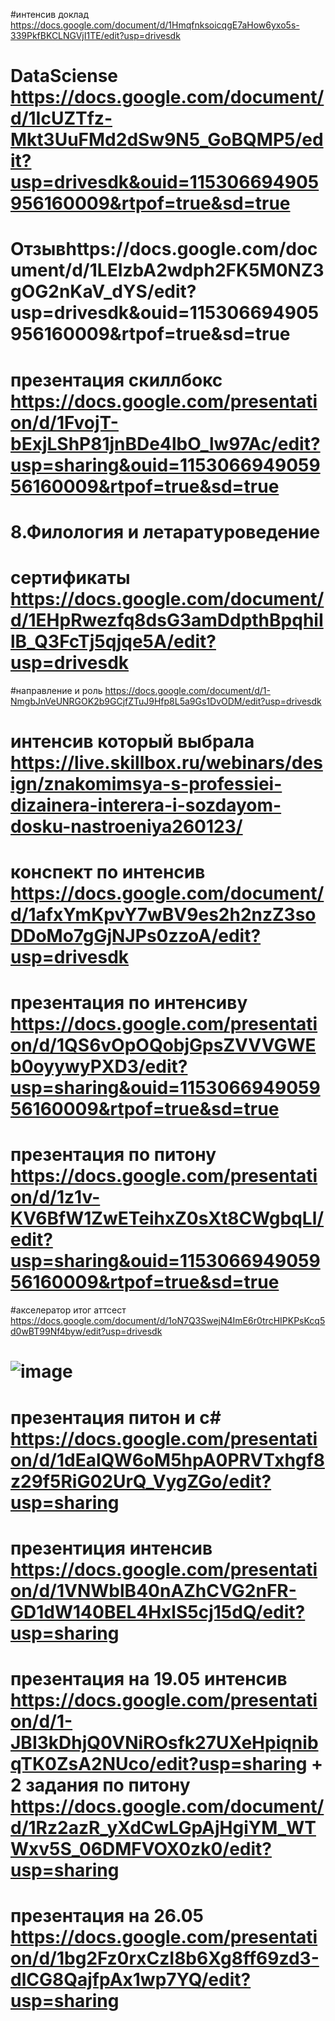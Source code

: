 #интенсив доклад https://docs.google.com/document/d/1HmqfnksoicqgE7aHow6yxo5s-339PkfBKCLNGVjI1TE/edit?usp=drivesdk
# DataSciense https://docs.google.com/document/d/1IcUZTfz-Mkt3UuFMd2dSw9N5_GoBQMP5/edit?usp=drivesdk&ouid=115306694905956160009&rtpof=true&sd=true
# Отзывhttps://docs.google.com/document/d/1LEIzbA2wdph2FK5M0NZ3gOG2nKaV_dYS/edit?usp=drivesdk&ouid=115306694905956160009&rtpof=true&sd=true
# презентация скиллбокс https://docs.google.com/presentation/d/1FvojT-bExjLShP81jnBDe4lbO_lw97Ac/edit?usp=sharing&ouid=115306694905956160009&rtpof=true&sd=true
# 8.Филология и летаратуроведение
# сертификаты https://docs.google.com/document/d/1EHpRwezfq8dsG3amDdpthBpqhiIlB_Q3FcTj5qjqe5A/edit?usp=drivesdk
#направление и роль https://docs.google.com/document/d/1-NmgbJnVeUNRGOK2b9GCjfZTuJ9Hfp8L5a9Gs1DvODM/edit?usp=drivesdk
# интенсив который выбрала https://live.skillbox.ru/webinars/design/znakomimsya-s-professiei-dizainera-interera-i-sozdayom-dosku-nastroeniya260123/
# конспект по интенсив https://docs.google.com/document/d/1afxYmKpvY7wBV9es2h2nzZ3soDDoMo7gGjNJPs0zzoA/edit?usp=drivesdk
# презентация по интенсиву https://docs.google.com/presentation/d/1QS6vOpOQobjGpsZVVVGWEb0oyywyPXD3/edit?usp=sharing&ouid=115306694905956160009&rtpof=true&sd=true
# презентация по питону https://docs.google.com/presentation/d/1z1v-KV6BfW1ZwETeihxZ0sXt8CWgbqLl/edit?usp=sharing&ouid=115306694905956160009&rtpof=true&sd=true
#акселератор итог аттсест https://docs.google.com/document/d/1oN7Q3SwejN4ImE6r0trcHIPKPsKcq5d0wBT99Nf4byw/edit?usp=drivesdk
# ![image](https://user-images.githubusercontent.com/113089570/227500828-be6e9817-1511-4df8-8563-f7643718cbab.png)
# презентация питон и с# https://docs.google.com/presentation/d/1dEalQW6oM5hpA0PRVTxhgf8z29f5RiG02UrQ_VygZGo/edit?usp=sharing
# презентиция интенсив https://docs.google.com/presentation/d/1VNWblB40nAZhCVG2nFR-GD1dW140BEL4HxlS5cj15dQ/edit?usp=sharing
# презентация на 19.05 интенсив https://docs.google.com/presentation/d/1-JBI3kDhjQ0VNiROsfk27UXeHpiqnibqTK0ZsA2NUco/edit?usp=sharing + 2 задания по питону https://docs.google.com/document/d/1Rz2azR_yXdCwLGpAjHgiYM_WTWxv5S_06DMFVOX0zk0/edit?usp=sharing
# презентация на 26.05 https://docs.google.com/presentation/d/1bg2Fz0rxCzI8b6Xg8ff69zd3-dlCG8QajfpAx1wp7YQ/edit?usp=sharing
